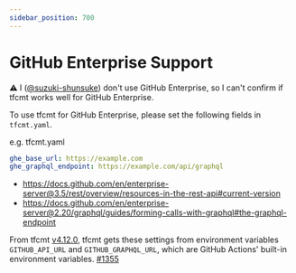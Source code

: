 ```yaml
---
sidebar_position: 700
---
```


# GitHub Enterprise Support

:warning: I ([@suzuki-shunsuke](http://github.com/suzuki-shunsuke)) don't use GitHub Enterprise, so I can't confirm if tfcmt works well for GitHub Enterprise.

To use tfcmt for GitHub Enterprise, please set the following fields in `tfcmt.yaml`.

e.g. tfcmt.yaml

```yaml
ghe_base_url: https://example.com
ghe_graphql_endpoint: https://example.com/api/graphql
```

- https://docs.github.com/en/enterprise-server@3.5/rest/overview/resources-in-the-rest-api#current-version
- https://docs.github.com/en/enterprise-server@2.20/graphql/guides/forming-calls-with-graphql#the-graphql-endpoint

From tfcmt [v4.12.0](https://github.com/suzuki-shunsuke/tfcmt/releases/tag/v4.12.0), tfcmt gets these settings from environment variables `GITHUB_API_URL` and `GITHUB_GRAPHQL_URL`, which are GitHub Actions' built-in environment variables. [#1355](https://github.com/suzuki-shunsuke/tfcmt/pull/1355)
